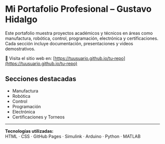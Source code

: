 # Mi Portafolio Profesional – Gustavo Hidalgo

Este portafolio muestra proyectos académicos y técnicos en áreas como manufactura, robótica, control, programación, electrónica y certificaciones. Cada sección incluye documentación, presentaciones y videos demostrativos.

🔗 Visita el sitio web en: [https://tuusuario.github.io/tu-repo](https://tuusuario.github.io/tu-repo)

## Secciones destacadas

- Manufactura
- Robótica
- Control
- Programación
- Electrónica
- Certificaciones y Torneos

---

**Tecnologías utilizadas:**  
HTML · CSS · GitHub Pages · Simulink · Arduino · Python · MATLAB
